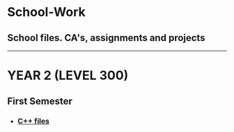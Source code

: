 # School-Work
School files. CA's, assignments and projects
----
----
# YEAR 2 (LEVEL 300)

## First Semester
* ### [C++ files](https://github.com/MLesky/School-Work/tree/main/C%2B%2B)
